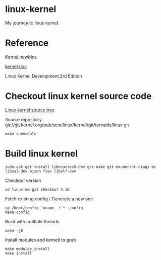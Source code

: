 linux-kernel
===

My journey to linux kernel.

# Reference

[Kernel newbies](https://kernelnewbies.org)

[kernel doc](https://www.kernel.org/doc/html/latest)

Linux Kernel Development,3rd Edition

# Checkout linux kernel source code

[Linux kernel source tree](https://git.kernel.org/pub/scm/linux/kernel/git/torvalds/linux.git)

Source repository
git://git.kernel.org/pub/scm/linux/kernel/git/torvalds/linux.git

```
make submodule
```

# Build linux kernel

```
sudo apt-get install libncurses5-dev gcc make git exuberant-ctags bc libssl-dev bison flex libelf-dev
```

Checkout version
```
cd linux && git checkout 4.16
```

Fetch existing config / Generate a new one
```
cp /boot/config-`uname -r`* .config
make config
```

Build with multiple threads
```
make -j8
```

Install modules and kernetl to grub
```
make modules_install
make install
```
